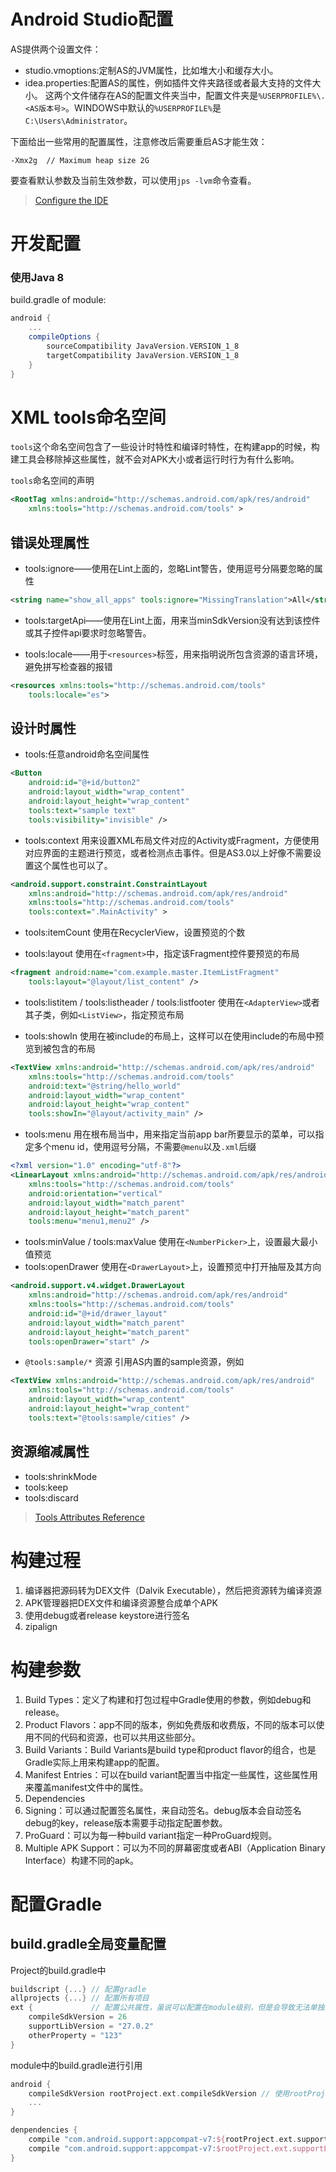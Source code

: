 # Android Studio配置
AS提供两个设置文件：
- studio.vmoptions:定制AS的JVM属性，比如堆大小和缓存大小。
- idea.properties:配置AS的属性，例如插件文件夹路径或者最大支持的文件大小。
这两个文件储存在AS的配置文件夹当中，配置文件夹是`%USERPROFILE%\.<AS版本号>`。WINDOWS中默认的`%USERPROFILE%`是`C:\Users\Administrator`。

下面给出一些常用的配置属性，注意修改后需要重启AS才能生效：
```
-Xmx2g	// Maximum heap size 2G
```
要查看默认参数及当前生效参数，可以使用`jps -lvm`命令查看。

> [Configure the IDE](https://developer.android.google.cn/studio/intro/studio-config.html#customize_ide)

# 开发配置
### 使用Java 8
build.gradle of module:
```groovy
android {
	...
	compileOptions {
		sourceCompatibility JavaVersion.VERSION_1_8
		targetCompatibility JavaVersion.VERSION_1_8
	}
}
```
# XML tools命名空间
`tools`这个命名空间包含了一些设计时特性和编译时特性，在构建app的时候，构建工具会移除掉这些属性，就不会对APK大小或者运行时行为有什么影响。

`tools`命名空间的声明
```xml
<RootTag xmlns:android="http://schemas.android.com/apk/res/android"
    xmlns:tools="http://schemas.android.com/tools" >
```
## 错误处理属性

- tools:ignore——使用在Lint上面的，忽略Lint警告，使用逗号分隔要忽略的属性

```xml
<string name="show_all_apps" tools:ignore="MissingTranslation">All</string>
```

- tools:targetApi——使用在Lint上面，用来当minSdkVersion没有达到该控件或其子控件api要求时忽略警告。

- tools:locale——用于`<resources>`标签，用来指明说所包含资源的语言环境，避免拼写检查器的报错
```xml
<resources xmlns:tools="http://schemas.android.com/tools"
    tools:locale="es">
```

## 设计时属性

- tools:任意android命名空间属性

```xml
<Button
    android:id="@+id/button2"
    android:layout_width="wrap_content"
    android:layout_height="wrap_content"
    tools:text="sample text"
    tools:visibility="invisible" />
```

- tools:context
用来设置XML布局文件对应的Activity或Fragment，方便使用对应界面的主题进行预览，或者检测点击事件。但是AS3.0以上好像不需要设置这个属性也可以了。

```xml
<android.support.constraint.ConstraintLayout
    xmlns:android="http://schemas.android.com/apk/res/android"
    xmlns:tools="http://schemas.android.com/tools"
    tools:context=".MainActivity" >
```

- tools:itemCount
使用在RecyclerView，设置预览的个数

- tools:layout
使用在`<fragment>`中，指定该Fragment控件要预览的布局

```xml
<fragment android:name="com.example.master.ItemListFragment"
    tools:layout="@layout/list_content" />
```

- tools:listitem / tools:listheader / tools:listfooter
使用在`<AdapterView>`或者其子类，例如`<ListView>`，指定预览布局

- tools:showIn
使用在被include的布局上，这样可以在使用include的布局中预览到被包含的布局

```xml
<TextView xmlns:android="http://schemas.android.com/apk/res/android"
    xmlns:tools="http://schemas.android.com/tools"
    android:text="@string/hello_world"
    android:layout_width="wrap_content"
    android:layout_height="wrap_content"
    tools:showIn="@layout/activity_main" />
```

- tools:menu
用在根布局当中，用来指定当前app bar所要显示的菜单，可以指定多个menu id，使用逗号分隔，不需要`@menu`以及`.xml`后缀

```xml
<?xml version="1.0" encoding="utf-8"?>
<LinearLayout xmlns:android="http://schemas.android.com/apk/res/android"
    xmlns:tools="http://schemas.android.com/tools"
    android:orientation="vertical"
    android:layout_width="match_parent"
    android:layout_height="match_parent"
    tools:menu="menu1,menu2" />
```
- tools:minValue / tools:maxValue
使用在`<NumberPicker>`上，设置最大最小值预览
- tools:openDrawer
使用在`<DrawerLayout>`上，设置预览中打开抽屉及其方向

```xml
<android.support.v4.widget.DrawerLayout
    xmlns:android="http://schemas.android.com/apk/res/android"
    xmlns:tools="http://schemas.android.com/tools"
    android:id="@+id/drawer_layout"
    android:layout_width="match_parent"
    android:layout_height="match_parent"
    tools:openDrawer="start" />
```

- `@tools:sample/*` 资源
引用AS内置的sample资源，例如

```xml
<TextView xmlns:android="http://schemas.android.com/apk/res/android"
    xmlns:tools="http://schemas.android.com/tools"
    android:layout_width="wrap_content"
    android:layout_height="wrap_content"
    tools:text="@tools:sample/cities" />
```

## 资源缩减属性
- tools:shrinkMode
- tools:keep
- tools:discard

> [Tools Attributes Reference](https://developer.android.google.cn/studio/write/tool-attributes.html)

# 构建过程

1. 编译器把源码转为DEX文件（Dalvik Executable），然后把资源转为编译资源
2. APK管理器把DEX文件和编译资源整合成单个APK
3. 使用debug或者release keystore进行签名
4. zipalign

# 构建参数
1. Build Types：定义了构建和打包过程中Gradle使用的参数，例如debug和release。
2. Product Flavors：app不同的版本，例如免费版和收费版，不同的版本可以使用不同的代码和资源，也可以共用这些部分。
3. Build Variants：Build Variants是build type和product flavor的组合，也是Gradle实际上用来构建app的配置。
4. Manifest Entries：可以在build variant配置当中指定一些属性，这些属性用来覆盖manifest文件中的属性。
5. Dependencies
6. Signing：可以通过配置签名属性，来自动签名。debug版本会自动签名debug的key，release版本需要手动指定配置参数。
7. ProGuard：可以为每一种build variant指定一种ProGuard规则。
8. Multiple APK Support：可以为不同的屏幕密度或者ABI（Application Binary Interface）构建不同的apk。

# 配置Gradle
## build.gradle全局变量配置
Project的build.gradle中
```groovy
buildscript {...} // 配置gradle
allprojects {...} // 配置所有项目
ext {             // 配置公共属性，虽说可以配置在module级别，但是会导致无法单独编译
    compileSdkVersion = 26
    supportLibVersion = "27.0.2"
    otherProperty = "123"
}
```
module中的build.gradle进行引用
```groovy
android {
    compileSdkVersion rootProject.ext.compileSdkVersion // 使用rootProject.ext.property_name进行引用
    ...
}

denpendencies {
    compile "com.android.support:appcompat-v7:${rootProject.ext.supportLibVersion}"
    compile "com.android.support:appcompat-v7:$rootProject.ext.supportLibVersion" // 两种都可以，注意使用双引号
}
```
